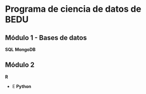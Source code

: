 # Programa de ciencia de datos de BEDU

## Módulo 1 - Bases de datos
**SQL**
**MongoDB**

## Módulo 2  
**R**
- E
**Python**
